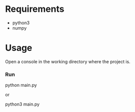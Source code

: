 # Requirements

- python3
- numpy

# Usage

Open a console in the working directory where the project is.

### Run

python main.py 

or

python3 main.py

